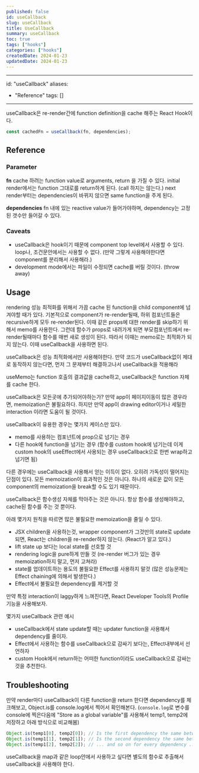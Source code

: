 ```yaml
---
published: false
id: useCallback
slug: useCallback
title: UseCallback
summary: useCallback
toc: true
tags: ["hooks"]
categories: ["hooks"]
createdDate: 2024-01-23
updatedDate: 2024-01-23
---
```


---
id: "useCallback"
aliases:
  - "Reference"
tags: []
---

useCallback은 re-render간에 function definition을 cache 해주는 React Hook이다.

```typescript
const cachedFn = useCallback(fn, dependencies);
```

## Reference

### Parameter

**fn**
cache 하려는 function value로 arguments, return 을 가질 수 있다.
initial render에서는 function 그대로를 return하게 된다. (call 하지는 않는다.)
next render부터는 dependencies이 바뀌지 않으면 same function을 주게 된다.

**dependencies**
fn 내에 있는 reactive value가 들어가야하며, dependency는 고정된 갯수만 들어갈 수 있다.

### Caveats

- useCallback은 hook이기 때문에 component top level에서 사용할 수 있다. loop나, 조건문안에서는 사용할 수 없다. (만약 그렇게 사용해야한다면 component를 분리해서 사용해라.)
- development mode에서는 파일이 수정되면 cache를 버릴 것이다. (throw away)

## Usage

rendering 성능 최적화를 위해서 가끔 cache 된 function을 child component에 넘겨야할 때가 있다.
기본적으로 component가 re-render될때, 하위 컴포넌트들은 recursive하게 모두 re-render된다.
이때 같은 props에 대한 render를 skip하기 위해서 memo를 사용한다.
그런데 함수가 props로 내려가게 되면 부모컴포넌트에서 re-render될때마다 함수를 매번 새로 생성이 된다. 따라서 이때는 memo로는 최적화가 되지 않는다.
이때 useCallback을 사용하면 된다.

useCallback은 성능 최적화에서만 사용해야한다.
만약 코드가 useCallback없이 제대로 동작하지 않는다면, 먼저 그 문제부터 해결하고나서 useCallback을 적용해라

useMemo는 function 호출의 결과값을 cache하고, useCallback은 function 자체를 cache 한다.

useCallback은 모든곳에 추가되어야하는가?
만약 app이 페이지이동이 많은 경우라면, memoization은 불필요하다.
하지만 만약 app이 drawing editor이거나 세밀한 interaction 이라면 도움이 될 것이다.

useCallback이 유용한 경우는 몇가지 케이스만 있다.

- memo를 사용하는 컴포넌트에 prop으로 넘기는 경우
- 다른 hook에 function을 넘기는 경우
  (함수를 custom hook에 넘기는데 이게 custom hook의 useEffect에서 사용되는 경우 useCallback으로 한번 wrap하고 넘기면 됨)

다른 경우에는 useCallback을 사용해서 얻는 이득이 없다. 오히려 가독성이 떨어지는 단점이 있다.
모든 memoization이 효과적인 것은 아니다. 하나의 새로운 값이 모든 component의 memoization을 break할 수도 있기 때문이다.

useCallback은 함수생성 자체를 막아주는 것은 아니다. 항상 함수를 생성해야하고, cache된 함수를 주는 것 뿐이다.

아래 몇가지 원칙을 따르면 많은 불필요한 memoization을 줄일 수 있다.

- JSX children을 사용하는것, wrapper component가 그것만의 state로 update되면, React는 children을 re-render하지 않는다. (React가 알고 있다.)
- lift state up 보다는 local state를 선호할 것
- rendering logic을 pure하게 만들 것 (re-render 버그가 있는 경우 memoization하지 말고, 먼저 고쳐라)
- state를 업데이트하는 용도의 불필요한 Effect를 사용하지 말것 (많은 성능문제는 Effect chaining에 의해서 발생한다.)
- Effect에서 불필요한 dependency를 제거할 것

만약 특정 interaction이 laggy하게 느껴진다면, React Developer Tools의 Profile 기능을 사용해보자.

몇가지 useCallback 관련 예시

- useCallback에서 state update할 때는 updater function을 사용해서 dependency를 줄이자.
- Effect에서 사용하는 함수를 useCallback으로 감싸기 보다는, Effect내부에서 선언하자
- custom Hook에서 return하는 어떠한 function이라도 useCallback으로 감싸는것을 추천한다.

## Troubleshooting

만약 render마다 useCallback이 다른 function을 return 한다면
dependency를 체크해보고, Object.is를 console.log에서 찍어서 확인해본다.
(`console.log`로 변수를 console에 찍은다음에 "Store as a global variable"를 사용해서 temp1, temp2에 저장하고 아래 방식으로 비교해봄)

```javascript
Object.is(temp1[0], temp2[0]); // Is the first dependency the same between the arrays?
Object.is(temp1[1], temp2[1]); // Is the second dependency the same between the arrays?
Object.is(temp1[2], temp2[2]); // ... and so on for every dependency ...
```

useCallback을 map과 같은 loop안에서 사용하고 싶다면
별도의 함수로 추출해서 useCallback을 사용해야 한다.
